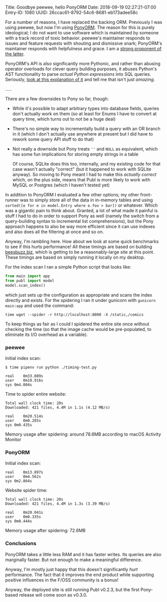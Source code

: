 Title: Goodbye peewee, hello PonyORM
Date: 2018-09-19 02:27:21-07:00
Entry-ID: 1080
UUID: 26ccac61-8792-54c6-8681-eb173adee58c

For a number of reasons, I have replaced the backing ORM. Previously I was using peewee, but now I'm using [PonyORM](http://ponyorm.com). The reason for this is purely ideological; I do not want to use software which is maintained by someone with a track record of toxic behavior.  peewee's maintainer responds to issues and feature requests with shouting and dismissive snark; PonyORM's maintainer responds with helpfulness and grace. I am a [strong proponent of the latter](//beesbuzz.biz/7502).

PonyORM's API is also significantly more Pythonic, and rather than abusing operator overloads for clever query building purposes, it abuses Python's AST functionality to parse *actual Python expressions* into SQL queries. Seriously, [look at this explanation of it](https://stackoverflow.com/questions/16115713/how-pony-orm-does-its-tricks) and tell me that isn't just *amazing*.

.....

There are a few downsides to Pony so far, though:

* While it's possible to adapt arbitrary types into database fields, queries don't actually work on them (so at least for Enums I have to convert at query time, which turns out to not be a huge deal)

* There's no simple way to incrementally build a query with an OR branch in it (which I don't actually use anywhere at present but I did have to rework some query API stuff to do that)

* Not really a downside but Pony treats `''` and `NULL` as equivalent, which has some fun implications for storing empty strings in a table

    Of course, SQLite does this too, internally, and my existing code for that case wasn't actually "correct" (but it happened to work with SQLite anyway). So moving to Pony meant I had to make this *actually correct* which, on the plus side, means that Publ is more likely to work with MySQL or Postgres (which I haven't tested yet)

In addition to PonyORM I evaluated a few other options; my other front-runner was to simply store all of the data in in-memory tables and using `sorted([e for e in model.Entry where e.foo > bar])` or whatever. Which was a gigantic pain to think about. Granted, a lot of what made it painful is stuff I had to do in order to support Pony as well (namely the switch from a query-building syntax to incremental list comprehensions), but the Pony approach happens to also be way more efficient since it can use indexes and also does all the filtering at once and so on.

Anyway, I'm rambling here. How about we look at some quick benchmarks to see if this hurts performance! All these timings are based on building [beesbuzz.biz](http://beesbuzz.biz), which is getting to be a reasonably-large site at this point. These timings are based on simply running it locally on my desktop.

For the index scan I ran a simple Python script that looks like:

```python
from main import app
from publ import model
model.scan_index()
```

which just sets up the configuration as appropriate and scans the index directly and exists. For the spidering I ran it under gunicorn with `gunicorn main:app` and used the command:

    time wget --spider -r http://localhost:8000 -X /static,/comics

To keep things as fair as I could I spidered the entire site once without checking the time (so that the image cache would be pre-populated, to eliminate its I/O overhead as a variable).

### peewee

Initial index scan:

```terminal-session
$ time pipenv run python ./timing-test.py

real    0m33.809s
user    0m10.916s
sys 0m4.004s
```

Time to spider entire website:

```
Total wall clock time: 20s
Downloaded: 421 files, 4.4M in 1.1s (4.12 MB/s)

real    0m20.514s
user    0m0.285s
sys 0m0.435s
```

Memory usage after spidering: around 78.6MB according to macOS Activity Monitor

### PonyORM

Initial index scan:

```
real    0m13.897s
user    0m4.562s
sys 0m2.864s
```

Website spider time:

```
Total wall clock time: 20s
Downloaded: 421 files, 4.4M in 1.3s (3.39 MB/s)

real    0m20.041s
user    0m0.335s
sys 0m0.444s
```

Memory usage after spidering: 72.6MB

### Conclusions

PonyORM takes a little less RAM and it has faster writes. Its queries are also marginally faster. But not enough to make a meaningful difference.

Anyway, I'm mostly just happy that this doesn't significantly *hurt* performance. The fact that it improves the end product while supporting positive influences in the F/OSS community is a bonus!

Anyway, the deployed site is still running Publ v0.2.3, but the first Pony-based release will come soon as v0.3.0.
